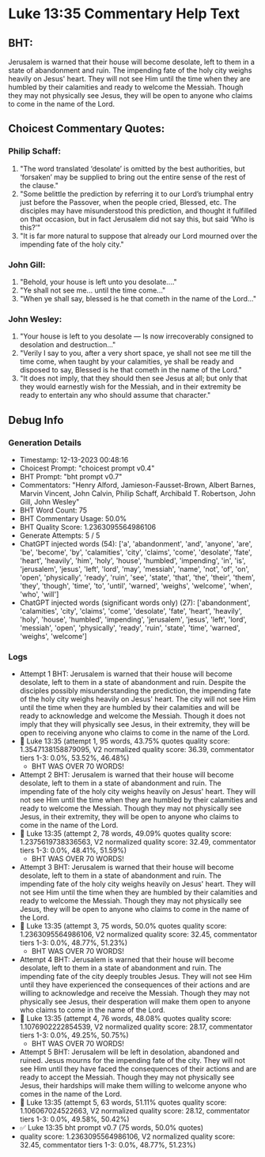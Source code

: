 # Luke 13:35 Commentary Help Text

## BHT:
Jerusalem is warned that their house will become desolate, left to them in a state of abandonment and ruin. The impending fate of the holy city weighs heavily on Jesus' heart. They will not see Him until the time when they are humbled by their calamities and ready to welcome the Messiah. Though they may not physically see Jesus, they will be open to anyone who claims to come in the name of the Lord.

## Choicest Commentary Quotes:
### Philip Schaff:
1. "The word translated ‘desolate’ is omitted by the best authorities, but ‘forsaken’ may be supplied to bring out the entire sense of the rest of the clause."
2. "Some belittle the prediction by referring it to our Lord’s triumphal entry just before the Passover, when the people cried, Blessed, etc. The disciples may have misunderstood this prediction, and thought it fulfilled on that occasion, but in fact Jerusalem did not say this, but said ‘Who is this?’"
3. "It is far more natural to suppose that already our Lord mourned over the impending fate of the holy city."

### John Gill:
1. "Behold, your house is left unto you desolate...."
2. "Ye shall not see me... until the time come..."
3. "When ye shall say, blessed is he that cometh in the name of the Lord..."

### John Wesley:
1. "Your house is left to you desolate — Is now irrecoverably consigned to desolation and destruction..."
2. "Verily I say to you, after a very short space, ye shall not see me till the time come, when taught by your calamities, ye shall be ready and disposed to say, Blessed is he that cometh in the name of the Lord."
3. "It does not imply, that they should then see Jesus at all; but only that they would earnestly wish for the Messiah, and in their extremity be ready to entertain any who should assume that character."


## Debug Info
### Generation Details
- Timestamp: 12-13-2023 00:48:16
- Choicest Prompt: "choicest prompt v0.4"
- BHT Prompt: "bht prompt v0.7"
- Commentators: "Henry Alford, Jamieson-Fausset-Brown, Albert Barnes, Marvin Vincent, John Calvin, Philip Schaff, Archibald T. Robertson, John Gill, John Wesley"
- BHT Word Count: 75
- BHT Commentary Usage: 50.0%
- BHT Quality Score: 1.2363095564986106
- Generate Attempts: 5 / 5
- ChatGPT injected words (54):
	['a', 'abandonment', 'and', 'anyone', 'are', 'be', 'become', 'by', 'calamities', 'city', 'claims', 'come', 'desolate', 'fate', 'heart', 'heavily', 'him', 'holy', 'house', 'humbled', 'impending', 'in', 'is', 'jerusalem', 'jesus', 'left', 'lord', 'may', 'messiah', 'name', 'not', 'of', 'on', 'open', 'physically', 'ready', 'ruin', 'see', 'state', 'that', 'the', 'their', 'them', 'they', 'though', 'time', 'to', 'until', 'warned', 'weighs', 'welcome', 'when', 'who', 'will']
- ChatGPT injected words (significant words only) (27):
	['abandonment', 'calamities', 'city', 'claims', 'come', 'desolate', 'fate', 'heart', 'heavily', 'holy', 'house', 'humbled', 'impending', 'jerusalem', 'jesus', 'left', 'lord', 'messiah', 'open', 'physically', 'ready', 'ruin', 'state', 'time', 'warned', 'weighs', 'welcome']

### Logs
- Attempt 1 BHT: Jerusalem is warned that their house will become desolate, left to them in a state of abandonment and ruin. Despite the disciples possibly misunderstanding the prediction, the impending fate of the holy city weighs heavily on Jesus' heart. The city will not see Him until the time when they are humbled by their calamities and will be ready to acknowledge and welcome the Messiah. Though it does not imply that they will physically see Jesus, in their extremity, they will be open to receiving anyone who claims to come in the name of the Lord.
- 🔄 Luke 13:35 (attempt 1, 95 words, 43.75% quotes quality score: 1.3547138158879095, V2 normalized quality score: 36.39, commentator tiers 1-3: 0.0%, 53.52%, 46.48%) 
	- BHT WAS OVER 70 WORDS!
- Attempt 2 BHT: Jerusalem is warned that their house will become desolate, left to them in a state of abandonment and ruin. The impending fate of the holy city weighs heavily on Jesus' heart. They will not see Him until the time when they are humbled by their calamities and ready to welcome the Messiah. Though they may not physically see Jesus, in their extremity, they will be open to anyone who claims to come in the name of the Lord.
- 🔄 Luke 13:35 (attempt 2, 78 words, 49.09% quotes quality score: 1.2375619738336563, V2 normalized quality score: 32.49, commentator tiers 1-3: 0.0%, 48.41%, 51.59%) 
	- BHT WAS OVER 70 WORDS!
- Attempt 3 BHT: Jerusalem is warned that their house will become desolate, left to them in a state of abandonment and ruin. The impending fate of the holy city weighs heavily on Jesus' heart. They will not see Him until the time when they are humbled by their calamities and ready to welcome the Messiah. Though they may not physically see Jesus, they will be open to anyone who claims to come in the name of the Lord.
- 🔄 Luke 13:35 (attempt 3, 75 words, 50.0% quotes quality score: 1.2363095564986106, V2 normalized quality score: 32.45, commentator tiers 1-3: 0.0%, 48.77%, 51.23%) 
	- BHT WAS OVER 70 WORDS!
- Attempt 4 BHT: Jerusalem is warned that their house will become desolate, left to them in a state of abandonment and ruin. The impending fate of the city deeply troubles Jesus. They will not see Him until they have experienced the consequences of their actions and are willing to acknowledge and receive the Messiah. Though they may not physically see Jesus, their desperation will make them open to anyone who claims to come in the name of the Lord.
- 🔄 Luke 13:35 (attempt 4, 76 words, 48.08% quotes quality score: 1.1076902222854539, V2 normalized quality score: 28.17, commentator tiers 1-3: 0.0%, 49.25%, 50.75%) 
	- BHT WAS OVER 70 WORDS!
- Attempt 5 BHT: Jerusalem will be left in desolation, abandoned and ruined. Jesus mourns for the impending fate of the city. They will not see Him until they have faced the consequences of their actions and are ready to accept the Messiah. Though they may not physically see Jesus, their hardships will make them willing to welcome anyone who comes in the name of the Lord.
- 🔄 Luke 13:35 (attempt 5, 63 words, 51.11% quotes quality score: 1.106067024522663, V2 normalized quality score: 28.12, commentator tiers 1-3: 0.0%, 49.58%, 50.42%)
- ✅ Luke 13:35 bht prompt v0.7 (75 words, 50.0% quotes)
- quality score: 1.2363095564986106, V2 normalized quality score: 32.45, commentator tiers 1-3: 0.0%, 48.77%, 51.23%)
